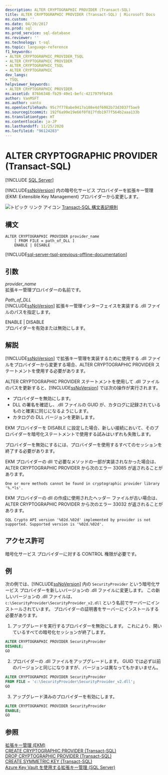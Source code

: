 ```yaml
---
description: ALTER CRYPTOGRAPHIC PROVIDER (Transact-SQL)
title: ALTER CRYPTOGRAPHIC PROVIDER (Transact-SQL) | Microsoft Docs
ms.custom: ''
ms.date: 04/20/2017
ms.prod: sql
ms.prod_service: sql-database
ms.reviewer: ''
ms.technology: t-sql
ms.topic: language-reference
f1_keywords:
- ALTER_CRYPTOGRAPHIC_PROVIDER_TSQL
- ALTER CRYPTOGRAPHIC PROVIDER
- ALTER_CRYPTOGRAPHIC_TSQL
- ALTER CRYPTOGRAPHIC
dev_langs:
- TSQL
helpviewer_keywords:
- ALTER CRYPTOGRAPHIC PROVIDER
ms.assetid: 876b6348-fb29-49e1-befc-4217979f6416
author: VanMSFT
ms.author: vanto
ms.openlocfilehash: 95c7f778abe9417a108e4df6982b73d3037f5ae9
ms.sourcegitcommit: 192f6a99e19e66f0f817fdb1977f564b2aaa133b
ms.translationtype: HT
ms.contentlocale: ja-JP
ms.lasthandoff: 11/25/2020
ms.locfileid: "96124283"
---
```

# <a name="alter-cryptographic-provider-transact-sql"></a>ALTER CRYPTOGRAPHIC PROVIDER (Transact-SQL)
[!INCLUDE [SQL Server](../../includes/applies-to-version/sqlserver.md)]

  [!INCLUDE[ssNoVersion](../../includes/ssnoversion-md.md)] 内の暗号化サービス プロバイダーを拡張キー管理 (EKM: Extensible Key Management) プロバイダーから変更します。  
  
 ![トピック リンク アイコン](../../database-engine/configure-windows/media/topic-link.gif "トピック リンク アイコン") [Transact-SQL 構文表記規則](../../t-sql/language-elements/transact-sql-syntax-conventions-transact-sql.md)  
  
## <a name="syntax"></a>構文  
  
```syntaxsql  
ALTER CRYPTOGRAPHIC PROVIDER provider_name   
    [ FROM FILE = path_of_DLL ]  
    ENABLE | DISABLE  
```  
  

[!INCLUDE[sql-server-tsql-previous-offline-documentation](../../includes/sql-server-tsql-previous-offline-documentation.md)]

## <a name="arguments"></a>引数
 *provider_name*  
 拡張キー管理プロバイダーの名前です。  
  
 *Path_of_DLL*  
 [!INCLUDE[ssNoVersion](../../includes/ssnoversion-md.md)] 拡張キー管理インターフェイスを実装する .dll ファイルのパスを指定します。  
  
 ENABLE | DISABLE  
 プロバイダーを有効または無効にします。  
  
## <a name="remarks"></a>解説  
 [!INCLUDE[ssNoVersion](../../includes/ssnoversion-md.md)] で拡張キー管理を実装するために使用する .dll ファイルをプロバイダーから変更する場合、ALTER CRYPTOGRAPHIC PROVIDER ステートメントを使用する必要があります。  
  
 ALTER CRYPTOGRAPHIC PROVIDER ステートメントを使用して .dll ファイルのパスを更新すると、[!INCLUDE[ssNoVersion](../../includes/ssnoversion-md.md)] では次の操作が実行されます。  
-   プロバイダーを無効にします。  
-   DLL の署名を確認し、.dll ファイルの GUID が、カタログに記録されているものと確実に同じになるようにします。  
-   カタログの DLL バージョンを更新します。  
  

EKM プロバイダーを DISABLE に設定した場合、新しい接続において、そのプロバイダーを暗号化ステートメントで使用する試みはいずれも失敗します。  
  
プロバイダーを無効にするには、プロバイダーを使用するすべてのセッションを終了する必要があります。  
  
EKM プロバイダーの dll で必要なメソッドの一部が実装されなかった場合は、ALTER CRYPTOGRAPHIC PROVIDER から次のエラー 33085 が返されることがあります。  
  
 `One or more methods cannot be found in cryptographic provider library '%.*ls'.`  
  
EKM プロバイダーの dll の作成に使用されたヘッダー ファイルが古い場合は、ALTER CRYPTOGRAPHIC PROVIDER から次のエラー 33032 が返されることがあります。  
  
 `SQL Crypto API version '%02d.%02d' implemented by provider is not supported. Supported version is '%02d.%02d'.`  
  
## <a name="permissions"></a>アクセス許可  
 暗号化サービス プロバイダーに対する CONTROL 権限が必要です。  
  
## <a name="examples"></a>例  
 次の例では、[!INCLUDE[ssNoVersion](../../includes/ssnoversion-md.md)] 内の `SecurityProvider` という暗号化サービス プロバイダーを新しいバージョンの .dll ファイルに変更します。 この新しいバージョンの .dll ファイルは、`c:\SecurityProvider\SecurityProvider_v2.dll` という名前でサーバーにインストールされています。 プロバイダーの証明書をサーバーにインストールする必要があります。  
  
1. アップグレードを実行するプロバイダーを無効にします。 これにより、開いているすべての暗号化セッションが終了します。  
```sql  
ALTER CRYPTOGRAPHIC PROVIDER SecurityProvider   
DISABLE;  
GO  
```  

2. プロバイダーの .dll ファイルをアップグレードします。 GUID では必ず以前のバージョンと同じになりますが、バージョンは異なってもかまいません。  
```sql  
ALTER CRYPTOGRAPHIC PROVIDER SecurityProvider  
FROM FILE = 'c:\SecurityProvider\SecurityProvider_v2.dll';  
GO  
```  

3. アップグレード済みのプロバイダーを有効にします。   
```sql  
ALTER CRYPTOGRAPHIC PROVIDER SecurityProvider   
ENABLE;  
GO  
```  
  
## <a name="see-also"></a>参照  
 [拡張キー管理 &#40;EKM&#41;](../../relational-databases/security/encryption/extensible-key-management-ekm.md)   
 [CREATE CRYPTOGRAPHIC PROVIDER &#40;Transact-SQL&#41;](../../t-sql/statements/create-cryptographic-provider-transact-sql.md)   
 [DROP CRYPTOGRAPHIC PROVIDER &#40;Transact-SQL&#41;](../../t-sql/statements/drop-cryptographic-provider-transact-sql.md)   
 [CREATE SYMMETRIC KEY &#40;Transact-SQL&#41;](../../t-sql/statements/create-symmetric-key-transact-sql.md)   
 [Azure Key Vault を使用する拡張キー管理 &#40;SQL Server&#41;](../../relational-databases/security/encryption/extensible-key-management-using-azure-key-vault-sql-server.md)  
  
  
